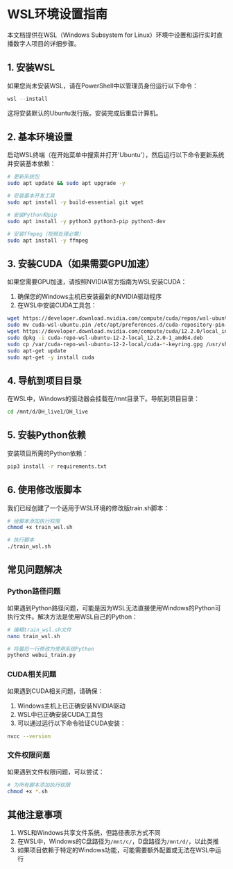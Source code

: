 # WSL环境设置指南

本文档提供在WSL（Windows Subsystem for Linux）环境中设置和运行实时直播数字人项目的详细步骤。

## 1. 安装WSL

如果您尚未安装WSL，请在PowerShell中以管理员身份运行以下命令：

```powershell
wsl --install
```

这将安装默认的Ubuntu发行版。安装完成后重启计算机。

## 2. 基本环境设置

启动WSL终端（在开始菜单中搜索并打开'Ubuntu'），然后运行以下命令更新系统并安装基本依赖：

```bash
# 更新系统包
sudo apt update && sudo apt upgrade -y

# 安装基本开发工具
sudo apt install -y build-essential git wget

# 安装Python和pip
sudo apt install -y python3 python3-pip python3-dev

# 安装ffmpeg（视频处理必需）
sudo apt install -y ffmpeg
```

## 3. 安装CUDA（如果需要GPU加速）

如果您需要GPU加速，请按照NVIDIA官方指南为WSL安装CUDA：

1. 确保您的Windows主机已安装最新的NVIDIA驱动程序
2. 在WSL中安装CUDA工具包：

```bash
wget https://developer.download.nvidia.com/compute/cuda/repos/wsl-ubuntu/x86_64/cuda-wsl-ubuntu.pin
sudo mv cuda-wsl-ubuntu.pin /etc/apt/preferences.d/cuda-repository-pin-600
wget https://developer.download.nvidia.com/compute/cuda/12.2.0/local_installers/cuda-repo-wsl-ubuntu-12-2-local_12.2.0-1_amd64.deb
sudo dpkg -i cuda-repo-wsl-ubuntu-12-2-local_12.2.0-1_amd64.deb
sudo cp /var/cuda-repo-wsl-ubuntu-12-2-local/cuda-*-keyring.gpg /usr/share/keyrings/
sudo apt-get update
sudo apt-get -y install cuda
```

## 4. 导航到项目目录

在WSL中，Windows的驱动器会挂载在/mnt目录下。导航到项目目录：

```bash
cd /mnt/d/DH_live1/DH_live
```

## 5. 安装Python依赖

安装项目所需的Python依赖：

```bash
pip3 install -r requirements.txt
```

## 6. 使用修改版脚本

我们已经创建了一个适用于WSL环境的修改版train.sh脚本：

```bash
# 给脚本添加执行权限
chmod +x train_wsl.sh

# 执行脚本
./train_wsl.sh
```

## 常见问题解决

### Python路径问题

如果遇到Python路径问题，可能是因为WSL无法直接使用Windows的Python可执行文件。解决方法是使用WSL自己的Python：

```bash
# 编辑train_wsl.sh文件
nano train_wsl.sh

# 将最后一行修改为使用系统Python
python3 webui_train.py
```

### CUDA相关问题

如果遇到CUDA相关问题，请确保：

1. Windows主机上已正确安装NVIDIA驱动
2. WSL中已正确安装CUDA工具包
3. 可以通过运行以下命令验证CUDA安装：

```bash
nvcc --version
```

### 文件权限问题

如果遇到文件权限问题，可以尝试：

```bash
# 为所有脚本添加执行权限
chmod +x *.sh
```

## 其他注意事项

1. WSL和Windows共享文件系统，但路径表示方式不同
2. 在WSL中，Windows的C盘路径为`/mnt/c/`，D盘路径为`/mnt/d/`，以此类推
3. 如果项目依赖于特定的Windows功能，可能需要额外配置或无法在WSL中运行